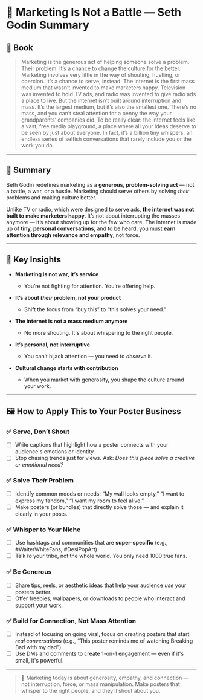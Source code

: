 # 📣 Marketing Is Not a Battle — Seth Godin Summary

## 📔 Book

>Marketing is the generous act of helping someone solve a problem. Their problem. It’s a chance to change the culture for the better. Marketing involves very little in the way of shouting, hustling, or coercion. It’s a chance to serve, instead. The internet is the first mass medium that wasn’t invented to make marketers happy. Television was invented to hold TV ads, and radio was invented to give radio ads a place to live. But the internet isn’t built around interruption and mass. It’s the largest medium, but it’s also the smallest one. There’s no mass, and you can’t steal attention for a penny the way your grandparents’ companies did. To be really clear: the internet feels like a vast, free media playground, a place where all your ideas deserve to be seen by just about everyone. In fact, it’s a billion tiny whispers, an endless series of selfish conversations that rarely include you or the work you do.

---
## 📌 Summary

Seth Godin redefines marketing as a **generous, problem-solving act** — not a battle, a war, or a hustle. Marketing should serve others by solving *their* problems and making culture better. 

Unlike TV or radio, which were designed to serve ads, **the internet was not built to make marketers happy**. It’s not about interrupting the masses anymore — it’s about showing up for the few who care. The internet is made up of **tiny, personal conversations**, and to be heard, you must **earn attention through relevance and empathy**, not force.

---

## 🔑 Key Insights

- **Marketing is not war, it’s service**
  - You’re not fighting for attention. You’re offering help.

- **It’s about *their* problem, not your product**
  - Shift the focus from “buy this” to “this solves your need.”

- **The internet is not a mass medium anymore**
  - No more shouting. It's about whispering to the right people.

- **It’s personal, not interruptive**
  - You can’t hijack attention — you need to *deserve* it.

- **Cultural change starts with contribution**
  - When you market with generosity, you shape the culture around your work.

---

## 🖼️ How to Apply This to Your Poster Business

### ✅ Serve, Don’t Shout
- [ ] Write captions that highlight how a poster connects with your audience's emotions or identity.
- [ ] Stop chasing trends just for views. Ask: *Does this piece solve a creative or emotional need?*

### ✅ Solve *Their* Problem
- [ ] Identify common moods or needs: “My wall looks empty,” “I want to express my fandom,” “I want my room to feel alive.”
- [ ] Make posters (or bundles) that directly solve those — and explain it clearly in your posts.

### ✅ Whisper to Your Niche
- [ ] Use hashtags and communities that are **super-specific** (e.g., #WalterWhiteFans, #DesiPopArt).
- [ ] Talk *to* your tribe, not the whole world. You only need 1000 true fans.

### ✅ Be Generous
- [ ] Share tips, reels, or aesthetic ideas that help your audience *use* your posters better.
- [ ] Offer freebies, wallpapers, or downloads to people who interact and support your work.

### ✅ Build for Connection, Not Mass Attention
- [ ] Instead of focusing on going viral, focus on creating posters that start *real conversations* (e.g., “This poster reminds me of watching Breaking Bad with my dad”).
- [ ] Use DMs and comments to create 1-on-1 engagement — even if it's small, it's powerful.

---

> 🧭 Marketing today is about generosity, empathy, and connection — not interruption, force, or mass manipulation. Make posters that whisper to the right people, and they’ll shout about you.
